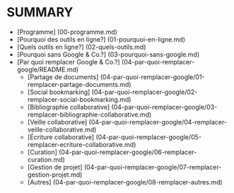 # SUMMARY

* [Programme] (00-programme.md)
* [Pourquoi des outils en ligne?] (01-pourquoi-en-ligne.md)
* [Quels outils en ligne?] (02-quels-outils.md)
* [Pourquoi sans Google & Co.?] (03-pourquoi-sans-google.md)
* [Par quoi remplacer Google & Co.?] (04-par-quoi-remplacer-google/README.md)
    * [Partage de documents] (04-par-quoi-remplacer-google/01-remplacer-partage-documents.md)
    * [Social bookmarking] (04-par-quoi-remplacer-google/02-remplacer-social-bookmarking.md)
    * [Bibliographie collaborative] (04-par-quoi-remplacer-google/03-remplacer-bibliographie-collaborative.md)
    * [Veille collaborative] (04-par-quoi-remplacer-google/04-remplacer-veille-collaborative.md)
    * [Écriture collaborative] (04-par-quoi-remplacer-google/05-remplacer-ecriture-collaborative.md)
    * [Curation] (04-par-quoi-remplacer-google/06-remplacer-curation.md)
    * [Gestion de projet] (04-par-quoi-remplacer-google/07-remplacer-gestion-projet.md)
    * [Autres] (04-par-quoi-remplacer-google/08-remplacer-autres.md)
